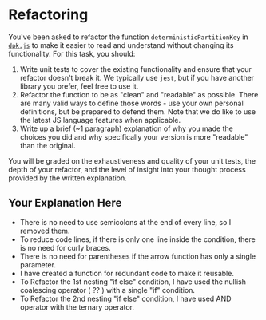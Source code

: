 # Refactoring

You've been asked to refactor the function `deterministicPartitionKey` in [`dpk.js`](dpk.js) to make it easier to read and understand without changing its functionality. For this task, you should:

1. Write unit tests to cover the existing functionality and ensure that your refactor doesn't break it. We typically use `jest`, but if you have another library you prefer, feel free to use it.
2. Refactor the function to be as "clean" and "readable" as possible. There are many valid ways to define those words - use your own personal definitions, but be prepared to defend them. Note that we do like to use the latest JS language features when applicable.
3. Write up a brief (~1 paragraph) explanation of why you made the choices you did and why specifically your version is more "readable" than the original.

You will be graded on the exhaustiveness and quality of your unit tests, the depth of your refactor, and the level of insight into your thought process provided by the written explanation.

## Your Explanation Here

- There is no need to use semicolons at the end of every line, so I removed them.
- To reduce code lines, if there is only one line inside the condition, there is no need for curly braces.
- There is no need for parentheses if the arrow function has only a single parameter.
- I have created a function for redundant code to make it reusable.
- To Refactor the 1st nesting "if else" condition, I have used the nullish coalescing operator ( ?? ) with a single "if" condition.
- To Refactor the 2nd nesting "if else" condition, I have used AND operator with the ternary operator.
